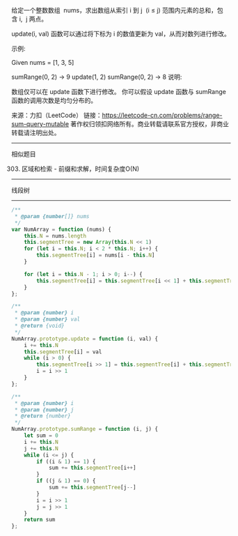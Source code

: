 给定一个整数数组  nums，求出数组从索引 i 到 j  (i ≤ j) 范围内元素的总和，包含 i,  j 两点。

update(i, val) 函数可以通过将下标为 i 的数值更新为 val，从而对数列进行修改。

示例:

Given nums = [1, 3, 5]

sumRange(0, 2) -> 9
update(1, 2)
sumRange(0, 2) -> 8
说明:

数组仅可以在 update 函数下进行修改。
你可以假设 update 函数与 sumRange 函数的调用次数是均匀分布的。

来源：力扣（LeetCode）
链接：https://leetcode-cn.com/problems/range-sum-query-mutable
著作权归领扣网络所有。商业转载请联系官方授权，非商业转载请注明出处。

----

相似题目

303. 区域和检索 - 前缀和求解，时间复杂度O(N)

----

线段树

----

```javascript
/**
 * @param {number[]} nums
 */
var NumArray = function (nums) {
    this.N = nums.length
    this.segmentTree = new Array(this.N << 1)
    for (let i = this.N; i < 2 * this.N; i++) {
        this.segmentTree[i] = nums[i - this.N]
    }

    for (let i = this.N - 1; i > 0; i--) {
        this.segmentTree[i] = this.segmentTree[i << 1] + this.segmentTree[i << 1 | 1]
    }
};

/**
 * @param {number} i
 * @param {number} val
 * @return {void}
 */
NumArray.prototype.update = function (i, val) {
    i += this.N
    this.segmentTree[i] = val
    while (i > 0) {
        this.segmentTree[i >> 1] = this.segmentTree[i] + this.segmentTree[i ^ 1]
        i = i >> 1
    }
};

/**
 * @param {number} i
 * @param {number} j
 * @return {number}
 */
NumArray.prototype.sumRange = function (i, j) {
    let sum = 0
    i += this.N
    j += this.N
    while (i <= j) {
        if ((i & 1) == 1) {
            sum += this.segmentTree[i++]
        }
        if ((j & 1) == 0) {
            sum += this.segmentTree[j--]
        }
        i = i >> 1
        j = j >> 1
    }
    return sum
};
```
